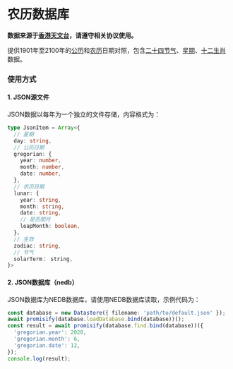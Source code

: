 农历数据库
====

**数据来源于[香港天文台]，请遵守相关协议使用。**

提供1901年至2100年的[公历]和[农历]日期对照，包含[二十四节气]、[星期]、[十二生肖]数据。

### 使用方式

#### 1. JSON源文件

JSON数据以每年为一个独立的文件存储，内容格式为：
```typescript
type JsonItem = Array<{
  // 星期
  day: string,
  // 公历日期
  gregorian: {
    year: number,
    month: number,
    date: number,
  },
  // 农历日期
  lunar: {
    year: string,
    month: string,
    date: string,
    // 是否閏月
    leapMonth: boolean,
  }，
  // 生效
  zodiac: string,
  // 节气
  solarTerm： string,
}>
```

#### 2. JSON数据库（nedb）

JSON数据库为NEDB数据库，请使用NEDB数据库读取，示例代码为：
```typescript
const database = new Datastore({ filename: 'path/to/default.json' });
await promisify(database.loadDatabase.bind(database))();
const result = await promisify(database.find.bind(database))({
  'gregorian.year': 2020,
  'gregorian.month': 6,
  'gregorian.date': 12,
});
console.log(result);
```


[星期]: https://zh.wikipedia.org/wiki/%E6%98%9F%E6%9C%9F
[公历]: https://zh.wikipedia.org/wiki/%E6%A0%BC%E9%87%8C%E6%9B%86
[农历]: https://zh.wikipedia.org/zh/%E8%BE%B2%E6%9B%86
[十二生肖]: https://zh.wikipedia.org/wiki/%E7%94%9F%E8%82%96
[二十四节气]: https://zh.wikipedia.org/wiki/%E8%8A%82%E6%B0%94
[香港天文台]: https://www.hko.gov.hk/tc/index.html

